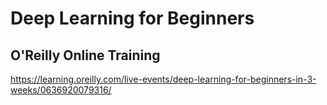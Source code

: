 # Deep Learning for Beginners 
## O'Reilly Online Training

https://learning.oreilly.com/live-events/deep-learning-for-beginners-in-3-weeks/0636920079316/
